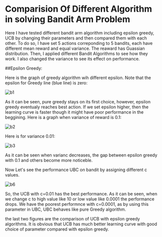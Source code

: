 # Comparision Of Different Algorithm in solving Bandit Arm Problem

Here I have tested different bandit arm algorithm including epsilon greedy, UCB by changing their parameters and then compared them with each other. To do so, I have set 5 actions correponding to 5 bandits, each have different mean reward and equal variance. The reaward has Guassian distribution. Then, I applied different Bandit Algorithms to see how they work. I also changed the variance to see its effect on performance. 

##Epsilon Greedy:

Here is the graph of greedy algorithm wih different epsilon. Note that the epsilon for Greedy line (blue line) is zero:

![b1](https://cloud.githubusercontent.com/assets/5707322/24042767/d59b7fd2-0ae9-11e7-8b86-8c97894b29da.png)

As it can be seen, pure greedy stays on its first choice, however, epsilon greedy eventualy reaches best action. If we set epsilon higher, then the learning curve is faster though it might have poor performance in the beggining. Here is a graph when variance of reward is 0.1:

![b2](https://cloud.githubusercontent.com/assets/5707322/24042991/d25bbba6-0aea-11e7-96ad-2daee176564e.png)

Here is for variance 0.01:


![b3](https://cloud.githubusercontent.com/assets/5707322/24043057/0db71858-0aeb-11e7-848a-a94c0989b153.png)

As it can be seen when varianc decreases, the gap between epsilon greedy with 0.1 and others become more noticeble.

Now Let's see the performance UBC on bandit by assigning different c values.

![b6](https://cloud.githubusercontent.com/assets/5707322/24043154/9e9216a2-0aeb-11e7-9a1f-5f7628b9e312.png)

So, the UCB with c=0.01 has the best performance. As it can be seen, when we change c to high value like 10 or low value like 0.0001 the performance drops. We have the poorest performnce with c=0.0001, as by using this parameter in UBC, UBC behaves like pure Greedy algorithm.

the last two figures are the comparison of UCB with epsilon greedy algorithms. It is obvious that UCB has much better learning curve with good choice of parameter compared with epsilon greedy.


